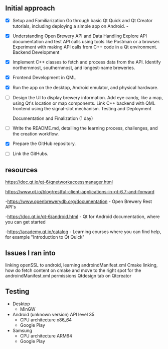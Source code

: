 ## Initial approach

- [X] Setup and Familiarization
  Go through basic Qt Quick and Qt Creator tutorials, including deploying a simple app on Android. - 

- [X] Understanding Open Brewery API and Data Handling
Explore API documentation and test API calls using tools like Postman or a browser.
Experiment with making API calls from C++ code in a Qt environment.
Backend Development

- [X] Implement C++ classes to fetch and process data from the API.
Identify northernmost, southernmost, and longest-name breweries.

- [X] Frontend Development in QML
    
- [X] Run the app on the desktop, Android emulator, and physical hardware.


- [ ] Design the UI to display brewery information.
  Add eye candy, like a map, using Qt's location or map components.
  Link C++ backend with QML frontend using the signal-slot mechanism.
  Testing and Deployment

  Documentation and Finalization (1 day)

- [ ] Write the README.md, detailing the learning process, challenges, and the creation workflow.
    
- [X]  Prepare the GitHub repository.
      
- [ ]  Link the GitHubs.

## resources
https://doc.qt.io/qt-6/qnetworkaccessmanager.html

https://www.qt.io/blog/restful-client-applications-in-qt-6.7-and-forward

-https://www.openbrewerydb.org/documentation - Open Brewery Rest API's

-https://doc.qt.io/qt-6/android.html - Qt for Android documentation, where you can get started

-https://academy.qt.io/catalog - Learning courses where you can find help, for example "Introduction to Qt Quick"


## Issues I ran into
linking openSSL to android, learning androindManifest.xml  Cmake linking, how do fetch content on cmake and move to the right spot for the androindManifest.xml permissions
Qtdesign tab on Qtcreator

## Testing
- Desktop
   - MinGW
- Android (unknown version) API level 35
    - CPU architecture x86_64
    - Google Play
- Samsung
    - CPU architecture ARM64
    - Google Play
